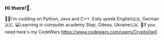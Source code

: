 ### Hi there!👋. 
👩‍💻I'm codding on Python, Java and C++. 
Esily speek English🇬🇧, German🇩🇪. 
💻Learning in computer academy Step, Odesa, Ukraine🇺🇦.
🤞If you need here's my CodeWars https://www.codewars.com/users/Crypto0w0
<!--
**Crypto0w0/Crypto0w0** is a ✨ _special_ ✨ repository because its `README.md` (this file) appears on your GitHub profile.

Here are some ideas to get you started:

- 🔭 I’m currently working on ...
- 🌱 I’m currently learning ...
- 👯 I’m looking to collaborate on ...
- 🤔 I’m looking for help with ...
- 💬 Ask me about ...
- 📫 How to reach me: ...
- 😄 Pronouns: ...
- ⚡ Fun fact: ...
-->
